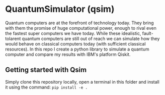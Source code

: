 # QuantumSimulator (qsim)

Quantum computers are at the forefront of technology today. They bring with them the promise of huge computational power, enough to rival even the fastest super computers we have today. While these idealistic, fault-tolarent quantum computers are still out of reach we can simulate how they would behave on classical computers today (with sufficient classical resources). In this repo I create a python library to simulate a quantum computer and compare my results with IBM's platform Qiskit.

## Getting started with Qsim 

Simply clone this repository locally, open a terminal in this folder and install it using the command:    `pip install -e .`
